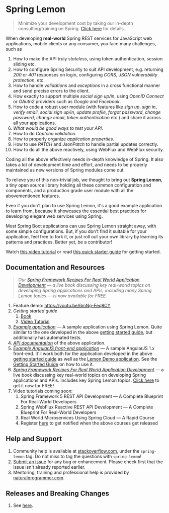 # Spring Lemon

> Minimize your development cost by taking our in-depth consulting/training on Spring. [Click here](https://www.naturalprogrammer.com/) for details.

When developing **real-world** Spring REST services for JavaScript web applications, mobile clients or any consumer, you face many challenges, such as

1. How to make the API truly _stateless_, using token authentication, session sliding etc.
1. How to configure Spring Security to suit API development, e.g. returning _200_ or _401_ responses on login, configuring _CORS_, _JSON vulnerability protection_, etc.
1. How to handle _validations_ and _exceptions_ in a cross functional manner and send precise errors to the client.
1. How exactly to support multiple _social sign up/in_, using _OpenID Connect_ or _OAuth2_ providers such as _Google_ and _Facebook_.
1. How to code a robust user module (with features like _sign up_, _sign in_, _verify email_, _social sign up/in_, _update profile_, _forgot password_, _change password_, _change email_, _token authentication_ etc.) and share it across all your applications.
1. _What would be good ways to test your API_.
1. How to do _Captcha validation_.
1. How to properly organize _application properties_.
1. How to use _PATCH_ and _JsonPatch_ to handle partial updates correctly.
1. How to do all the above reactively, using WebFlux and WebFlux security.

Coding all the above effectively needs in-depth knowledge of Spring. It also takes a lot of development time and effort, and needs to be properly maintained as new versions of Spring modules come out.

To relieve you of this non-trivial job, we thought to bring out **Spring Lemon**, a tiny open source library holding all these common configuration and components, and a production grade user module with all the abovementioned features.

Even if you don't plan to use Spring Lemon, it's a good example application to learn from, because it showcases the essential best practices for developing elegant web services using Spring.

Most Spring Boot applications can use Spring Lemon straight away, with some simple configurations. But, if you don't find it suitable for your application, feel free to fork it, or just roll out your own library by learning its patterns and practices. Better yet, be a contributor!

Watch [this video tutorial](https://www.naturalprogrammer.com/p/spring-lemon-restful-web-services-development) or read [this quick starter guide](https://github.com/naturalprogrammer/spring-lemon/wiki/Getting-Started-With-Spring-Lemon) for getting started.

## Documentation and Resources

> _Our [Spring Framework Recipes For Real World Application Development](https://www.naturalprogrammer.com/p/spring-framework-book-of-best-practices) — a live book discussing key real-world topics on developing Spring applications and APIs, including many Spring Lemon topics — is now available for FREE._

1. Feature demo: https://youtu.be/6mNg-Feq8CY
1. _Getting started guide_
   1. [Book](https://github.com/naturalprogrammer/spring-lemon/wiki/Getting-Started-With-Spring-Lemon)
   1. [Video Tutorial](https://www.naturalprogrammer.com/p/spring-lemon-restful-web-services-development)
1. _[Example application](https://github.com/naturalprogrammer/spring-lemon/tree/master/lemon-demo-jpa)_ — A sample application using Spring Lemon. Quite similar to the one developed in the above [getting started guide](https://github.com/naturalprogrammer/spring-lemon/wiki/Getting-Started-With-Spring-Lemon), but additionally has automated tests.
1. _[API documentation](https://documenter.getpostman.com/view/305915/RVu2mqEH)_ of the above application.
1. _[Example AngularJS front-end application](https://github.com/naturalprogrammer/spring-lemon/tree/master/lemon-demo-angularjs)_ — A sample AngularJS 1.x front-end. It'll work both for the application developed in the above [getting started guide](https://github.com/naturalprogrammer/spring-lemon/wiki/Getting-Started-With-Spring-Lemon) as well as the [Lemon Demo application](https://github.com/naturalprogrammer/spring-lemon/tree/master/lemon-demo-jpa). See the [Getting Started Guide](https://github.com/naturalprogrammer/spring-lemon/wiki/Getting-Started-With-Spring-Lemon) on how to use it.
1. _[Spring Framework Recipes For Real World Application Development](https://www.naturalprogrammer.com/p/spring-framework-book-of-best-practices)_ — a live book discussing key real-world topics on developing Spring applications and APIs. Includes key Spring Lemon topics. [Click here](https://www.naturalprogrammer.com/p/spring-framework-book-of-best-practices) to get it now for FREE!
1. Video tutorials coming soon:
   1. Spring Framework 5 REST API Development — A Complete Blueprint For Real-World Developers
   1. Spring WebFlux Reactive REST API Development — A Complete Blueprint For Real-World Developers
   1. Real World Microservices Using Spring Cloud — A Rapid Course
   1. Register [here](https://www.naturalprogrammer.com/p/spring-framework-book-of-best-practices) to get notified when the above courses get released

## Help and Support
1. Community help is available at [stackoverflow.com](http://stackoverflow.com/questions/tagged/spring-lemon), under the `spring-lemon` tag. Do not miss to tag the questions with `spring-lemon`!
1. [Submit an issue](https://github.com/naturalprogrammer/spring-lemon/issues) for any bug or enhancement. Please check first that the issue isn't already reported earlier.
1. Mentoring, training and professional help is provided by [naturalprogrammer.com](https://www.naturalprogrammer.com).

## Releases and Breaking Changes

1. See [here](https://github.com/naturalprogrammer/spring-lemon/releases).
